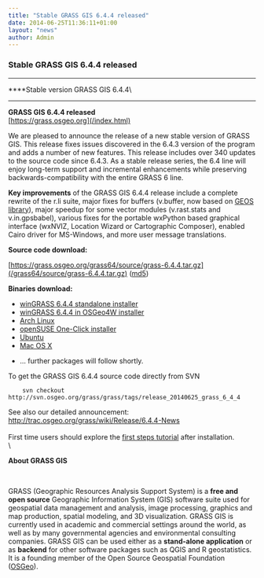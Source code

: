 ```yaml
---
title: "Stable GRASS GIS 6.4.4 released"
date: 2014-06-25T11:36:11+01:00
layout: "news"
author: Admin
---
```


### Stable GRASS GIS 6.4.4 released

------------------------------------------------------------------------

****Stable version GRASS GIS 6.4.4\
****

**GRASS GIS 6.4.4 released**\
[https://grass.osgeo.org](/index.html)

We are pleased to announce the release of a new stable version of GRASS
GIS. This release fixes issues discovered in the 6.4.3 version of the
program and adds a number of new features. This release includes over
340 updates to the source code since 6.4.3. As a stable release series,
the 6.4 line will enjoy long-term support and incremental enhancements
while preserving backwards-compatibility with the entire GRASS 6 line.

**Key improvements** of the GRASS GIS 6.4.4 release include a complete
rewrite of the r.li suite, major fixes for buffers (v.buffer, now based
on [GEOS library](http://trac.osgeo.org/geos)), major speedup for some
vector modules (v.rast.stats and v.in.gpsbabel), various fixes for the
portable wxPython based graphical interface (wxNVIZ, Location Wizard or
Cartographic Composer), enabled Cairo driver for MS-Windows, and more
user message translations.

**Source code download:**

[https://grass.osgeo.org/grass64/source/grass-6.4.4.tar.gz](/grass64/source/grass-6.4.4.tar.gz)
([md5](/grass64/source/grass-6.4.4.html))

**Binaries download:**

-   [winGRASS 6.4.4 standalone
    installer](/grass64/binary/mswindows/native/WinGRASS-6.4.4-1-Setup.exe)
-   [winGRASS 6.4.4 in OSGeo4W
    installer](http://trac.osgeo.org/osgeo4w/wiki/pkg-grass)
-   [Arch Linux](https://aur.archlinux.org/packages/grass64/)
-   [openSUSE One-Click
    installer](https://build.opensuse.org/package/show/Application:Geo/grass)
-   [Ubuntu](https://launchpad.net/~ubuntugis/+archive/ubuntugis-unstable/+packages?field.name_filter=grass&field.status_filter=published&field.series_filter=)
-   [Mac OS X](/download/software/mac-osx/index.html)

<!-- -->

-   \... further packages will follow shortly.

To get the GRASS GIS 6.4.4 source code directly from SVN

        svn checkout http://svn.osgeo.org/grass/grass/tags/release_20140625_grass_6_4_4


See also our detailed announcement:\
<http://trac.osgeo.org/grass/wiki/Release/6.4.4-News>\
\
First time users should explore the [first steps
tutorial](/documentation/first-time-users/index.html) after
installation.\
\


**About GRASS GIS**


 



GRASS (Geographic Resources Analysis Support System) is a **free and
open source** Geographic Information System (GIS) software suite used
for geospatial data management and analysis, image processing, graphics
and map production, spatial modeling, and 3D visualization. GRASS GIS is
currently used in academic and commercial settings around the world, as
well as by many governmental agencies and environmental consulting
companies. GRASS GIS can be used either as a **stand-alone application**
or as **backend** for other software packages such as QGIS and R
geostatistics. It is a founding member of the Open Source Geospatial
Foundation ([OSGeo](http://www.osgeo.org/)).


